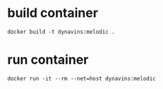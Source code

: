 # build container
`docker build -t dynavins:melodic .`
# run container
`docker run -it --rm --net=host dynavins:melodic`
